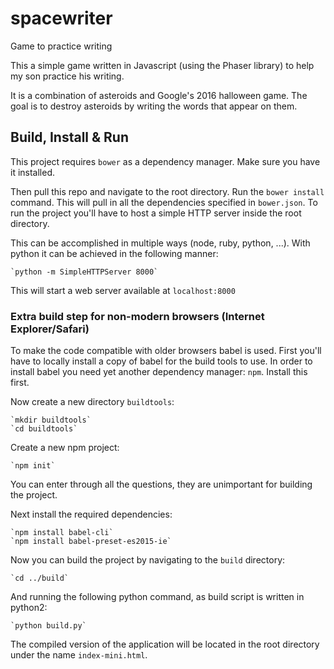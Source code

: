 # spacewriter
Game to practice writing

This a simple game written in Javascript (using the Phaser library) to help my son practice his writing.

It is a combination of asteroids and Google's 2016 halloween game. The goal is to destroy asteroids by writing the words that appear on them.


## Build, Install & Run

This project requires `bower` as a dependency manager. Make sure you have it installed.

Then pull this repo and navigate to the root directory. Run the `bower install` command. This will pull in all the dependencies specified in `bower.json`. To run the project you'll have to host a simple HTTP server inside the root directory.

This can be accomplished in multiple ways (node, ruby, python, ...). With python it can be achieved in the following manner:

	`python -m SimpleHTTPServer 8000`

This will start a web server available at `localhost:8000`

### Extra build step for non-modern browsers (Internet Explorer/Safari)

To make the code compatible with older browsers babel is used. First you'll have to locally install a copy of babel for the build tools to use. In order to install babel you need yet another dependency manager: `npm`. Install this first.

Now create a new directory `buildtools`:

	`mkdir buildtools`
	`cd buildtools`

Create a new npm project:

	`npm init`

You can enter through all the questions, they are unimportant for building the project.

Next install the required dependencies:

    `npm install babel-cli`
    `npm install babel-preset-es2015-ie`

Now you can build the project by navigating to the `build` directory:

	`cd ../build`

And running the following python command, as build script is written in python2:

	`python build.py`

The compiled version of the application will be located in the root directory under the name `index-mini.html`.